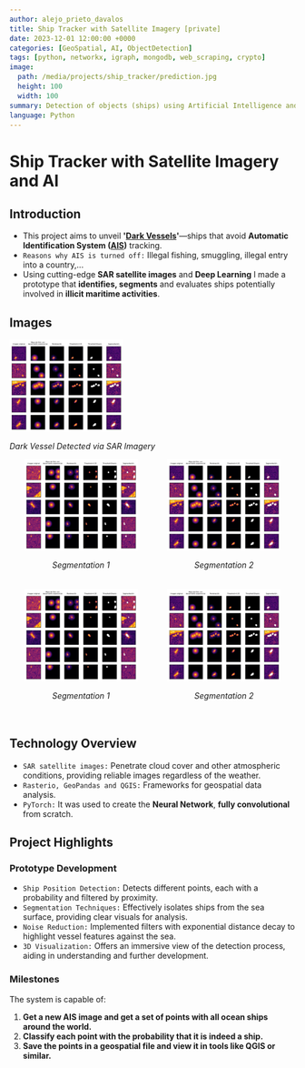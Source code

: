 ```yaml
---
author: alejo_prieto_davalos
title: Ship Tracker with Satellite Imagery [private]
date: 2023-12-01 12:00:00 +0000
categories: [GeoSpatial, AI, ObjectDetection]
tags: [python, networkx, igraph, mongodb, web_scraping, crypto]
image:
  path: /media/projects/ship_tracker/prediction.jpg
  height: 100
  width: 100
summary: Detection of objects (ships) using Artificial Intelligence and Satellite Images with Python.
language: Python
---
```


# Ship Tracker with Satellite Imagery and AI

## Introduction
- This project aims to unveil **'[Dark Vessels](https://globalfishingwatch.org/research-project-dark-vessels/)'**—ships that avoid **Automatic Identification System ([AIS](https://globalfishingwatch.org/faqs/what-is-ais/))** tracking.
- `Reasons why AIS is turned off:` Illegal fishing, smuggling, illegal entry into a country,...
- Using cutting-edge **SAR satellite images** and **Deep Learning** I made a prototype that **identifies, segments** and evaluates ships potentially involved in **illicit maritime activities**.


## Images

<img src="/media/projects/ship_tracker/ship_segmentation_2.jpg" alt="Dark Vessel Detected" style="width: 200px; height: auto;">
<p><em>Dark Vessel Detected via SAR Imagery</em></p>


<div style="display: flex; flex-wrap: wrap; justify-content: space-around;">


  <div style="flex-basis: 48%; margin-bottom: 20px; text-align: center;">
    <img src="/media/projects/ship_tracker/ship_segmentation_1.jpg" alt="Dark Vessel Detected" style="width: 200px; height: auto;">
    <p><em>Segmentation 1</em></p>
  </div>
  <div style="flex-basis: 48%; margin-bottom: 20px; text-align: center;">
    <img src="/media/projects/ship_tracker/ship_segmentation_2.jpg" alt="Dark Vessel Detected" style="width: 200px; height: auto;">
    <p><em>Segmentation 2</em></p>
  </div>



  <div style="flex-basis: 48%; margin-bottom: 20px; text-align: center;">
    <img src="/media/projects/ship_tracker/ship_segmentation_1.jpg" alt="Dark Vessel Detected" style="width: 200px; height: auto;">
    <p><em>Segmentation 1</em></p>
  </div>
  <div style="flex-basis: 48%; margin-bottom: 20px; text-align: center;">
    <img src="/media/projects/ship_tracker/ship_segmentation_2.jpg" alt="Dark Vessel Detected" style="width: 200px; height: auto;">
    <p><em>Segmentation 2</em></p>
  </div>


  <!-- Repite los divs para más imágenes y descripciones -->
</div>



## Technology Overview
- `SAR satellite images:` Penetrate cloud cover and other atmospheric conditions, providing reliable images regardless of the weather.
- `Rasterio, GeoPandas and QGIS:` Frameworks for geospatial data analysis.
- `PyTorch:` It was used to create the **Neural Network**, **fully convolutional** from scratch.


## Project Highlights

### Prototype Development
- `Ship Position Detection:` Detects different points, each with a probability and filtered by proximity.
- `Segmentation Techniques:` Effectively isolates ships from the sea surface, providing clear visuals for analysis.
- `Noise Reduction:` Implemented filters with exponential distance decay to highlight vessel features against the sea.
- `3D Visualization:` Offers an immersive view of the detection process, aiding in understanding and further development.

### Milestones
The system is capable of:
1. **Get a new AIS image and get a set of points with all ocean ships around the world.**
2. **Classify each point with the probability that it is indeed a ship.**
3. **Save the points in a geospatial file and view it in tools like QGIS or similar.**




